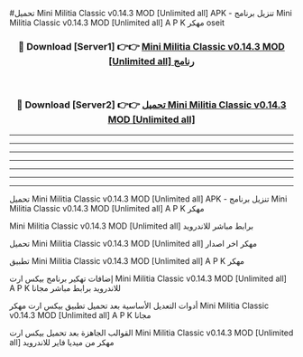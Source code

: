 #تحميل Mini Militia Classic v0.14.3 MOD [Unlimited all]  APK - تنزيل برنامج Mini Militia Classic v0.14.3 MOD [Unlimited all]  A P K مهكر oseit 



<div align="center">
<h3>🔴 Download [Server1] 👉👉 <a href="https://apkdownload10.web.app/?title=Mini Militia Classic v0.14.3 MOD [Unlimited all] ">Mini Militia Classic v0.14.3 MOD [Unlimited all]  رنامج</a></h3><br>

<h3>🔴 Download [Server2] 👉👉 <a href="https://apkdownload10.web.app/?title=Mini Militia Classic v0.14.3 MOD [Unlimited all] ">تحميل Mini Militia Classic v0.14.3 MOD [Unlimited all]  </a></h3>
</div>


----------------------------------------------------------

----------------------------------------------------------

----------------------------------------------------------

----------------------------------------------------------

----------------------------------------------------------

----------------------------------------------------------

----------------------------------------------------------

تحميل Mini Militia Classic v0.14.3 MOD [Unlimited all]  APK - تنزيل برنامج Mini Militia Classic v0.14.3 MOD [Unlimited all]  A P K مهكر

Mini Militia Classic v0.14.3 MOD [Unlimited all]  برابط مباشر للاندرويد

تحميل Mini Militia Classic v0.14.3 MOD [Unlimited all]  مهكر اخر اصدار

تطبيق Mini Militia Classic v0.14.3 MOD [Unlimited all]  A P K مهكر

إضافات تهكير برنامج بيكس ارت Mini Militia Classic v0.14.3 MOD [Unlimited all]  A P K للاندرويد برابط مباشر مجانا

أدوات التعديل الأساسية بعد تحميل تطبيق بيكس ارت مهكر Mini Militia Classic v0.14.3 MOD [Unlimited all]  A P K مجانا

القوالب الجاهزة بعد تحميل بيكس ارت Mini Militia Classic v0.14.3 MOD [Unlimited all]  مهكر من ميديا فاير للاندرويد


